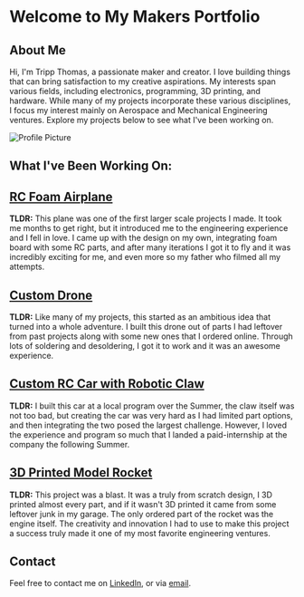 # Welcome to My Makers Portfolio

## About Me
Hi, I'm Tripp Thomas, a passionate maker and creator. I love building things that can bring satisfaction to my creative aspirations. My interests span various fields, including electronics, programming, 3D printing, and hardware. While many of my projects incorporate these various disciplines, I focus my interest mainly on Aerospace and Mechanical Engineering ventures. Explore my projects below to see what I've been working on.

![Profile Picture](https://github.com/TrippCreates/Tripp-Makers-Portfolio/blob/1f49a0c1ea3686c21695eb7b9b10acb33d39e61b/Files/Headshot.jpeg)

## What I've Been Working On:


## [RC Foam Airplane](./plane.md)
**TLDR:** This plane was one of the first larger scale projects I made. It took me months to get right, but it introduced me to the engineering experience and I fell in love. I came up with the design on my own, integrating foam board with some RC parts, and after many iterations I got it to fly and it was incredibly exciting for me, and even more so my father who filmed all my attempts. 

## [Custom Drone](./drone.md)
**TLDR:** Like many of my projects, this started as an ambitious idea that turned into a whole adventure. I built this drone out of parts I had leftover from past projects along with some new ones that I ordered online. Through lots of soldering and desoldering, I got it to work and it was an awesome experience.

## [Custom RC Car with Robotic Claw](./car.md)
**TLDR:** I built this car at a local program over the Summer, the claw itself was not too bad, but creating the car was very hard as I had limited part options, and then integrating the two posed the largest challenge. However, I loved the experience and program so much that I landed a paid-internship at the company the following Summer. 

## [3D Printed Model Rocket](./rocket.md)
**TLDR:** This project was a blast. It was a truly from scratch design, I 3D printed almost every part, and if it wasn't 3D printed it came from some leftover junk in my garage. The only ordered part of the rocket was the engine itself. The creativity and innovation I had to use to make this project a success truly made it one of my most favorite engineering ventures.

## Contact
Feel free to contact me on [LinkedIn](your_linkedin_profile), or via [email](mailto:geraldrtripp@gmail.com).


